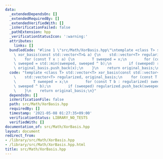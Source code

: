 ```yaml
---
data:
  _extendedDependsOn: []
  _extendedRequiredBy: []
  _extendedVerifiedWith: []
  _isVerificationFailed: false
  _pathExtension: hpp
  _verificationStatusIcon: ':warning:'
  attributes:
    links: []
  bundledCode: "#line 1 \"src/Math/XorBasis.hpp\"\ntemplate <class T> std::vector<T>\
    \ xor_basis(const std::vector<T>& a) {\n    std::vector<T> regularized, original_basis;\n\
    \    for (const T x : a) {\n        T sweeped = x;\n        for (const T b : regularized)\
    \ sweeped = std::min(sweeped, sweeped ^ b);\n        if (sweeped) regularized.push_back(sweeped),\
    \ original_basis.push_back(x);\n    }\n    return original_basis;\n}\n"
  code: "template <class T> std::vector<T> xor_basis(const std::vector<T>& a) {\n\
    \    std::vector<T> regularized, original_basis;\n    for (const T x : a) {\n\
    \        T sweeped = x;\n        for (const T b : regularized) sweeped = std::min(sweeped,\
    \ sweeped ^ b);\n        if (sweeped) regularized.push_back(sweeped), original_basis.push_back(x);\n\
    \    }\n    return original_basis;\n}"
  dependsOn: []
  isVerificationFile: false
  path: src/Math/XorBasis.hpp
  requiredBy: []
  timestamp: '2021-05-08 01:27:35+09:00'
  verificationStatus: LIBRARY_NO_TESTS
  verifiedWith: []
documentation_of: src/Math/XorBasis.hpp
layout: document
redirect_from:
- /library/src/Math/XorBasis.hpp
- /library/src/Math/XorBasis.hpp.html
title: src/Math/XorBasis.hpp
---
```


